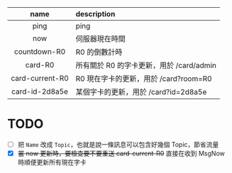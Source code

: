 |      name       | description                              |
| :-------------: | :--------------------------------------- |
|      ping       | ping                                     |
|       now       | 伺服器現在時間                           |
|  countdown-R0   | R0 的倒數計時                            |
|     card-R0     | 所有關於 R0 的字卡更新，用於 /card/admin |
| card-current-R0 | R0 現在字卡的更新，用於 /card?room=R0    |
| card-id-2d8a5e  | 某個字卡的更新，用於 /card?id=2d8a5e     |

# TODO

-   [ ] 把 `Name` 改成 `Topic`，也就是說一條訊息可以包含好幾個 Topic，節省流量
-   [x] ~~當 now 更新時，要檢查要不要重送 card-current-R0~~ 直接在收到 MsgNow 時順便更新所有現在字卡
